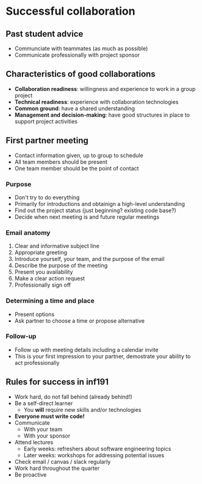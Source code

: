 # Successful collaboration

## Past student advice

- Communciate with teammates (as much as possible)
- Communicate professionally with project sponsor

## Characteristics of good collaborations

- **Collaboration readiness**: willingness and experience to work in a group project
- **Technical readiness**: experience with collaboration technologies
- **Common ground**: have a shared understanding
- **Management and decision-making**: have good structures in place to support project activities

## First partner meeting

- Contact information given, up to group to schedule
- All team members should be present
- One team member should be the point of contact

### Purpose

- Don't try to do everything
- Primarily for introductions and obtainign a high-level understanding
- Find out the project status (just beginning? existing code base?)
- Decide when next meeting is and future regular meetings

### Email anatomy

1) Clear and informative subject line
2) Appropriate greeting
3) Introduce yourself, your team, and the purpose of the email
4) Describe the purpose of the meeting
5) Present you availability
6) Make a clear action request
7) Professionally sign off

### Determining a time and place

- Present options
- Ask partner to choose a time or propose alternative

### Follow-up

- Follow up with meeting details including a calendar invite
- This is your first impression to your partner, demostrate your ability to act professionally

## Rules for success in inf191

- Work hard, do not fall behind (already behind!)
- Be a self-direct learner
    - You **will** require new skills and/or technologies
- **Everyone must write code!**
- Communicate
    - With your team
    - With your sponsor
- Attend lectures
    - Early weeks: refreshers about software engineering topics
    - Later weeks: workshops for addressing potential issues
- Check email / canvas / slack regularly
- Work hard throughout the quarter
- Be proactive